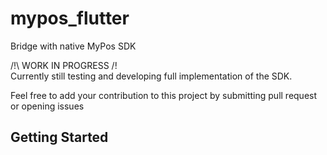 # mypos_flutter

Bridge with native MyPos SDK

/!\ WORK IN PROGRESS /!\
Currently still testing and developing full implementation of the SDK. 

Feel free to add your contribution to this project by submitting pull request or opening issues

## Getting Started

